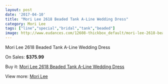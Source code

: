 ```yaml
---
layout: post
date: '2017-04-10'
title: "Mori Lee 2618 Beaded Tank A-Line Wedding Dress"
category: Mori Lee
tags: ["line","special","bridal","tank","beaded"]
image: http://www.eudances.com/12608-thickbox_default/mori-lee-2618-beaded-tank-a-line-wedding-dress.jpg
---
```

Mori Lee 2618 Beaded Tank A-Line Wedding Dress

On Sales: **$375.99**
<a href="https://www.eudances.com/en/mori-lee/3882-mori-lee-2618-beaded-tank-a-line-wedding-dress.html"><amp-img layout="responsive" width="600" height="600" src="//www.eudances.com/12608-thickbox_default/mori-lee-2618-beaded-tank-a-line-wedding-dress.jpg" alt="Mori Lee 2618 Beaded Tank A-Line Wedding Dress 0" /></a>
<a href="https://www.eudances.com/en/mori-lee/3882-mori-lee-2618-beaded-tank-a-line-wedding-dress.html"><amp-img layout="responsive" width="600" height="600" src="//www.eudances.com/12612-thickbox_default/mori-lee-2618-beaded-tank-a-line-wedding-dress.jpg" alt="Mori Lee 2618 Beaded Tank A-Line Wedding Dress 1" /></a>
<a href="https://www.eudances.com/en/mori-lee/3882-mori-lee-2618-beaded-tank-a-line-wedding-dress.html"><amp-img layout="responsive" width="600" height="600" src="//www.eudances.com/12611-thickbox_default/mori-lee-2618-beaded-tank-a-line-wedding-dress.jpg" alt="Mori Lee 2618 Beaded Tank A-Line Wedding Dress 2" /></a>
<a href="https://www.eudances.com/en/mori-lee/3882-mori-lee-2618-beaded-tank-a-line-wedding-dress.html"><amp-img layout="responsive" width="600" height="600" src="//www.eudances.com/12610-thickbox_default/mori-lee-2618-beaded-tank-a-line-wedding-dress.jpg" alt="Mori Lee 2618 Beaded Tank A-Line Wedding Dress 3" /></a>
<a href="https://www.eudances.com/en/mori-lee/3882-mori-lee-2618-beaded-tank-a-line-wedding-dress.html"><amp-img layout="responsive" width="600" height="600" src="//www.eudances.com/12609-thickbox_default/mori-lee-2618-beaded-tank-a-line-wedding-dress.jpg" alt="Mori Lee 2618 Beaded Tank A-Line Wedding Dress 4" /></a>

Buy it: [Mori Lee 2618 Beaded Tank A-Line Wedding Dress](https://www.eudances.com/en/mori-lee/3882-mori-lee-2618-beaded-tank-a-line-wedding-dress.html "Mori Lee 2618 Beaded Tank A-Line Wedding Dress")

View more: [Mori Lee](https://www.eudances.com/en/9-mori-lee "Mori Lee")